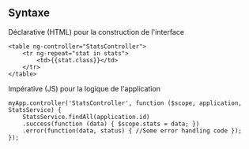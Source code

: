 ## Syntaxe

Déclarative (HTML) pour la construction de l'interface

    <table ng-controller="StatsController">
        <tr ng-repeat="stat in stats">
            <td>{{stat.class}}</td>
        </tr>
    </table>

Impérative (JS) pour la logique de l'application

    myApp.controller('StatsController', function ($scope, application, StatsService) {
        StatsService.findAll(application.id)
        .success(function (data) { $scope.stats = data; })
        .error(function(data, status) { //Some error handling code });
    });
